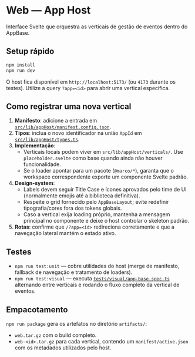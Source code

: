# Web — App Host

Interface Svelte que orquestra as verticais de gestão de eventos dentro do AppBase.

## Setup rápido

```bash
npm install
npm run dev
```

O host fica disponível em `http://localhost:5173/` (ou `4173` durante os testes). Utilize a query `?app=<id>` para abrir uma vertical específica.

## Como registrar uma nova vertical

1. **Manifesto**: adicione a entrada em [`src/lib/appHost/manifest.config.json`](src/lib/appHost/manifest.config.json).
2. **Tipos**: inclua o novo identificador na união `AppId` em [`src/lib/appHost/types.ts`](src/lib/appHost/types.ts).
3. **Implementação**:
   - Verticais locais podem viver em `src/lib/appHost/verticals/`. Use `placeholder.svelte` como base quando ainda não houver funcionalidade.
   - Se o loader apontar para um pacote (`@marco/*`), garanta que o workspace correspondente exporte um componente Svelte padrão.
4. **Design-system**:
   - Labels devem seguir Title Case e ícones aprovados pelo time de UI (normalmente emojis até a biblioteca definitiva).
   - Respeite o grid fornecido pelo `AppBaseLayout`; evite redefinir tipografia/cores fora dos tokens globais.
   - Caso a vertical exija loading próprio, mantenha a mensagem principal no componente e deixe o host controlar o skeleton padrão.
5. **Rotas**: confirme que `/?app=<id>` redireciona corretamente e que a navegação lateral mantém o estado ativo.

## Testes

- `npm run test:unit` — cobre utilidades do host (merge de manifesto, fallback de navegação e tratamento de loaders).
- `npm run test:visual` — executa [`tests/visual/app-base.spec.ts`](../../tests/visual/app-base.spec.ts) alternando entre verticais e rodando o fluxo completo da vertical de eventos.

## Empacotamento

`npm run package` gera os artefatos no diretório `artifacts/`:

- `web.tar.gz` com o build completo.
- `web-<id>.tar.gz` para cada vertical, contendo um `manifest/active.json` com os metadados utilizados pelo host.
